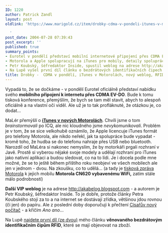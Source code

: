```yaml
---
ID: 1220
author: Patrick Zandl
layout: post
oldlink: 'https://www.marigold.cz/item/drobky-cdma-v-pondeli-itunes-v-motorolach-novy-weblog-rfid

  '
post_date: 2004-07-28 07:39:43
post_excerpt: ''
published: true
summary_points:
- Eurotel v pondělí představí mobilní internetové připojení přes CDMA EV-DO.
- Motorola a Apple spolupracují na iTunes pro mobily, detaily spolupráce nejasné.
- Petr Koubský, šéfredaktor Inside, spustil weblog na adrese http://akabelog.blogspot.com.
- Na Lupě vyšel první díl článku o bezdrátových identifikačních čipech RFID.
title: Drobky -  CDMA v pondělí, iTunes v Motorolách, nový weblog, RFID
---
```


<p>
Vypadá to, že se dočkáme - v pondělí Eurotel oficiálně představí nabídku svého <strong>mobilního připojení k internetu přes CDMA EV-DO</strong>. Bude k tomu tisková konference, přemýšlím, že bych se tam měl stavit, abych to alespoň oficiálně a na vlastní oči viděl. Ale už je to tak profláknuté, že otázkou je, co dodat...</p>
<p>
MaLér přemýšlí o <a href="http://www.maler.cz/"><strong>iTunes v nových Motorolách</strong></a>. Chvíli jsme o tom <em>brainstormovali </em>po ICQ, ale nic kloudného jsme <em>nevykomunikovali</em>. Problém je v tom, že se sice velkohubě oznámilo, že Apple licencuje iTunes formát pro telefony Motorola, ale nikdo neřekl, jak ta spolupráce bude vypadat - kromě toho, že hudba se do telefonu nahraje přes USB nebo bluetooth. Narozdíl od MaLéra si nakonec nemyslím, že by motorkáři prgali rozhraní v Javě. Prostě si vyberou nějaké svoje modely a udělají rozhraní pro iTunes jako nativní aplikaci a budou sledovat, co na to lídi. Je i docela podle mne možné, že se to ještě během příštího roku neobjeví ve všech mobilech ale jen v jednom - dvou. Na zkoušku, co to udělá... (a tady je <a href="http://www.motorola.com/mediacenter/news/detail/0,,4493_3826_23,00.html">tisková zpráva Motorola</a> k jejich mobilu <strong>Motorola CN620 vybavenému WiFi,</strong> zatím stále málo podrobností)</p>
<p>
<strong>Další VIP weblog</strong> je na adrese <a href="http://akabelog.blogspot.com/">http://akabelog.blogspot.com</a> - a autorem je Petr Koubský, šéfredaktor Inside. To je dobře, protože články Petra Koubského stojí za to a na internet se dostávají zřídka, většinou jdou rovnou (či jen) do papíru. Ale z poslední doby doporučuji k přečtení <span class="caption"><a href="http://www.inside.cz/index.php?ID=668">Císařův nový počítač</a> - a křičím <em>Ano ano</em>... </span></p>
<p>
<span class="caption">Na Lupě <a href="http://www.lupa.cz/clanek.php3?show=3525">najdete první díl (ze dvou)</a> mého článku <strong>věnovaného bezdrátovým identifikačním čipům RFID</strong>, které se mají objevovat na zboží. </span></p>